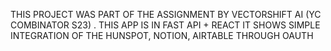 THIS PROJECT WAS PART OF THE ASSIGNMENT BY VECTORSHIFT AI (YC COMBINATOR S23) .
THIS APP IS IN FAST API + REACT
IT SHOWS SIMPLE INTEGRATION OF THE HUNSPOT, NOTION, AIRTABLE THROUGH OAUTH 
